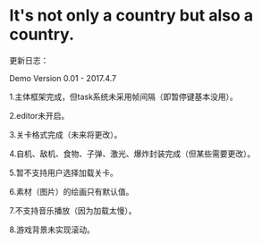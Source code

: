 # It's not only a country but also a country.

更新日志：

Demo Version 0.01 - 2017.4.7

1.主体框架完成，但task系统未采用帧间隔（即暂停键基本没用）。

2.editor未开启。

3.关卡格式完成（未来将更改）。

4.自机、敌机、食物、子弹、激光、爆炸封装完成（但某些需要更改）。

5.暂不支持用户选择加载关卡。

6.素材（图片）的绘画只有默认值。

7.不支持音乐播放（因为加载太慢）。

8.游戏背景未实现滚动。
